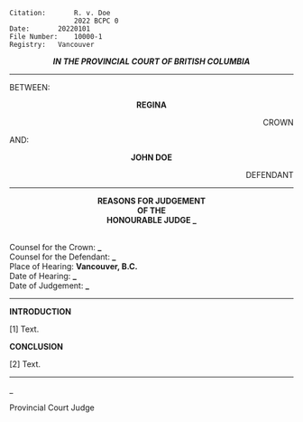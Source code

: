 	Citation:       R. v. Doe
                	2022 BCPC 0
	Date:		20220101
	File Number:	10000-1
	Registry:	Vancouver

<p align="center"><b><i>IN THE PROVINCIAL COURT OF BRITISH COLUMBIA</b></i>

---

BETWEEN:
<p align="center"><b>REGINA</b>
<p align="right">CROWN
<p>AND:
<p align="center"><b>JOHN DOE</b>
<p align="right">DEFENDANT

---
	
<p align="center"><b>REASONS FOR JUDGEMENT<br>OF THE<br>HONOURABLE JUDGE _</b>

<br>Counsel for the Crown: **_**
<br>Counsel for the Defendant: **_**
<br>Place of Hearing: **Vancouver, B.C.**
<br>Date of Hearing: **_**
<br>Date of Judgement: **_**

---

**INTRODUCTION**

[1] Text.

**CONCLUSION**

[2] Text.
	
---

_
	
Provincial Court Judge

